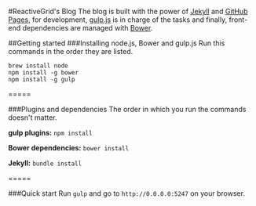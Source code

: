 #ReactiveGrid's Blog
The blog is built with the power of [Jekyll](http://jekyllrb.com/) and [GitHub Pages](http://pages.github.com/), for development, [gulp.js](http://gulpjs.com/) is in charge of the tasks and finally, front-end dependencies are managed with [Bower](http://bower.io/).

##Getting started
###Installing node.js, Bower and gulp.js
Run this commands in the order they are listed.

```
brew install node
npm install -g bower
npm install -g gulp
```

=====

###Plugins and dependencies
The order in which you run the commands doesn't matter.

**gulp plugins:** ``` npm install ```

**Bower dependencies:** ``` bower install ```

**Jekyll:** ``` bundle install ```

=====

###Quick start
Run ```gulp``` and go to ```http://0.0.0.0:5247``` on your browser.
